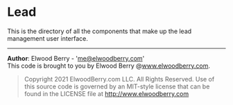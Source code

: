 # Lead
This is the directory of all the components that make up the lead management user interface.  


--- 
**Author**: Elwood Berry - 'me@elwoodberry.com'  
This code is brought to you by Elwood Berry @www.elwoodberry.com.  
> Copyright 2021 ElwoodBerry.com LLC. All Rights Reserved. Use of this source code is governed by an MIT-style license that can be found in the LICENSE file at http://www.elwoodberry.com 